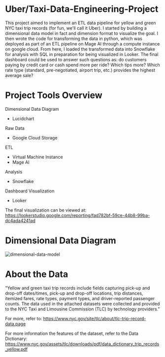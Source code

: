 # Uber/Taxi-Data-Engineering-Project

This project aimed to implement an ETL data pipeline for yellow and green NYC taxi trip records (for fun, we'll call it Uber). I started by building a dimensional data model in fact and dimension format to visualize the goal. I then wrote the code for transforming the data in python, which was deployed as part of an ETL pipeline on Mage AI through a compute instance on google cloud. From here, I loaded the transformed data into Snowflake for analysis with SQL in preparation for being visualized in Looker. The final dashboard could be used to answer such questions as: do customers paying by credit card or cash spend more per ride? Which tips more? Which rate type (standard, pre-negotiated, airport trip, etc.) provides the highest average sale?

# Project Tools Overview

Dimensional Data Diagram
  * Lucidchart

Raw Data
  * Google Cloud Storage

ETL
  * Virtual Machine Instance
  * Mage AI

Analysis
  * Snowflake

Dashboard Visualization
  * Looker

The final visualization can be viewed at: https://lookerstudio.google.com/reporting/fad782bf-59ce-44b8-99ba-dc4ada4241ad

# Dimensional Data Diagram
![dimensional-data-model](https://github.com/walker-at/Uber-Data-Engineering-Project/assets/161479815/a3f8bba5-e65d-4b37-b09e-1fe3d876fb72)


# About the Data
"Yellow and green taxi trip records include fields capturing pick-up and drop-off dates/times, pick-up and drop-off locations, trip distances, itemized fares, rate types, payment types, and driver-reported passenger counts. The data used in the attached datasets were collected and provided to the NYC Taxi and Limousine Commission (TLC) by technology providers."

For more, refer to: https://www.nyc.gov/site/tlc/about/tlc-trip-record-data.page

For more information the features of the dataset, refer to the Data Dictionary: https://www.nyc.gov/assets/tlc/downloads/pdf/data_dictionary_trip_records_yellow.pdf
